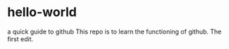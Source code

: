 # hello-world
a quick guide to github
This repo is to learn the functioning of github.
The first edit.
